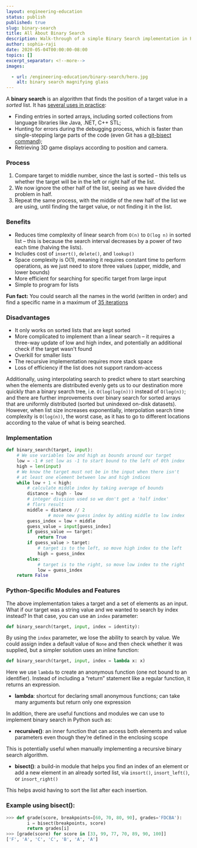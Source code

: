 ```yaml
---
layout: engineering-education
status: publish
published: true
slug: binary-search
title: All About Binary Search
description: Walk-through of a simple Binary Search implementation in Python and discussion of binary search time and space complexity.
author: sophia-raji
date: 2020-05-04T00:00:00-08:00
topics: []
excerpt_separator: <!--more-->
images:

  - url: /engineering-education/binary-search/hero.jpg
    alt: binary search magnifying glass
---
```

A **binary search** is an algorithm that finds the position of a target value in a *sorted* list. It has [several uses in practice](https://stackoverflow.com/questions/540165/where-is-binary-search-used-in-practice):
- Finding entries in sorted arrays, including sorted collections from language libraries like Java, .NET, C++ STL;
- Hunting for errors during the debugging process, which is faster than single-stepping large parts of the code (even Git has a [git-bisect command](https://git-scm.com/book/en/v2/Git-Tools-Debugging-with-Git#Binary-Search));
- Retrieving 3D game displays according to position and camera.
<!--more-->

### Process
1. Compare target to middle number, since the last is sorted – this tells us whether the target will be in the left or right half of the list.
2. We now ignore the other half of the list, seeing as we have divided the problem in half.
3. Repeat the same process, with the middle of the new half of the list we are using, until finding the target value, or not finding it in the list.

### Benefits
- Reduces time complexity of linear search from `O(n)` to `O(log n)` in sorted list – this is because the search interval decreases by a power of two each time (halving the lists).
- Includes cost of `insert()`, `delete()`, and `lookup()`
- Space complexity is O(1), meaning it requires constant time to perform operations, as we just need to store three values (upper, middle, and lower bounds)
- More efficient for searching for specific target from large input
- Simple to program for lists

**Fun fact:** You could search all the names in the world (written in order) and find a specific name in a maximum of [35 iterations](https://www.hackerearth.com/practice/algorithms/searching/binary-search/tutorial/)

### Disadvantages
- It only works on sorted lists that are kept sorted
- More complicated to implement than a linear search – it requires a three-way update of low and high index, and potentially an additional check if the target wasn't found
- Overkill for smaller lists
- The recursive implementation requires more stack space
- Loss of efficiency if the list does not support random-access

Additionally, using interpolating search to predict where to start searching when the elements are distributed evenly gets us to our destination more quickly than a binary search tree, i.e. `O(log(log(n)))` instead of `O(log(n))`; and there are further improvements over binary search for sorted arrays that are uniformly distributed (sorted but unindexed on-disk datasets). However, when list size increases exponentially, interpolation search time complexity is `O(log(n))`, the worst case, as it has to go to different locations according to the value of what is being searched.

### Implementation

```python shell
def binary_search(target, input):
    # We use variables low and high as bounds around our target
    low = -1 # set low as -1 to start bound to the left of 0th index
    high = len(input)
    # We know the target must not be in the input when there isn't
    # at least one element between low and high indices
    while low + 1 < high:
        # calculate middle index by taking average of bounds
        distance = high - low
        # integer division used so we don't get a 'half index'
        # flors result
        middle = distance // 2
				# move new guess index by adding middle to low index
        guess_index = low + middle
        guess_value = input[guess_index]
        if guess_value == target:
            return True
        if guess_value > target:
            # target is to the left, so move high index to the left
            high = guess_index
        else:
            # target is to the right, so move low index to the right
            low = guess_index
    return False
```

### Python-Specific Modules and Features
The above implementation takes a target and a set of elements as an input. What if our target was a string value and we wanted to search by index instead? In that case, you can use an `index` parameter:
```python shell
def binary_search(target, input, index = identity):
```
By using the `index` parameter, we lose the ability to search by value. We could assign index a default value of `None` and then check whether it was supplied, but a simpler solution uses an inline function:
```python shell
def binary_search(target, input, index = lambda x: x)
```
Here we use `lambda` to create an anonymous function (one not bound to an identifier). Instead of including a “return” statement like a regular function, it returns an expression.
  - **lambda**: shortcut for declaring small anonymous functions; can take many arguments but return only one expression

In addition, there are useful functions and modules we can use to implement binary search in Python such as:
  - **recursive()**: an inner function that can access both elements and value parameters even though they’re defined in the enclosing scope

This is potentially useful when manually implementing a recursive binary search algorithm.

  - **bisect()**: a build-in module that helps you find an index of an element or add a new element in an already sorted list, via `insort()`, `insort_left()`, or `insort_right()`

This helps avoid having to sort the list after each insertion.

### Example using bisect():
```python shell
>>> def grade(score, breakpoints=[60, 70, 80, 90], grades='FDCBA'):
        i = bisect(breakpoints, score)
        return grades[i]
>>> [grade(score) for score in [33, 99, 77, 70, 89, 90, 100]]
['F', 'A', 'C', 'C', 'B', 'A', 'A']
```
